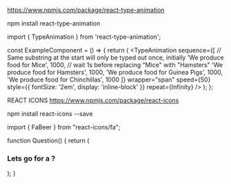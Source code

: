 https://www.npmjs.com/package/react-type-animation

npm install react-type-animation

import { TypeAnimation } from 'react-type-animation';

const ExampleComponent = () => {
return (
<TypeAnimation
sequence={[
// Same substring at the start will only be typed out once, initially
'We produce food for Mice',
1000, // wait 1s before replacing "Mice" with "Hamsters"
'We produce food for Hamsters',
1000,
'We produce food for Guinea Pigs',
1000,
'We produce food for Chinchillas',
1000
]}
wrapper="span"
speed={50}
style={{ fontSize: '2em', display: 'inline-block' }}
repeat={Infinity}
/>
);
};

REACT ICONS
https://www.npmjs.com/package/react-icons

npm install react-icons --save

import { FaBeer } from "react-icons/fa";

function Question() {
return (
<h3>
Lets go for a <FaBeer />?
</h3>
);
}
